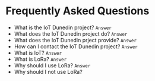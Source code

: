 # Frequently Asked Questions

* What is the IoT Dunedin project?
```Answer```
* What does the IoT Dunedin project do?
```Answer```
* What does the IoT Dunedin prject provide?
```Answer```
* How can I contact the IoT Dunedin project?
```Answer```
* What is IoT?
```Answer```
* What is LoRa?
```Answer```
* Why should I use LoRa?
```Answer```
* Why should I not use LoRa?